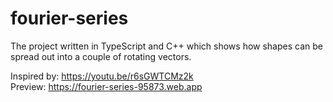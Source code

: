 # fourier-series

The project written in TypeScript and C++ which shows how shapes can be spread out into a couple of rotating vectors.

Inspired by: https://youtu.be/r6sGWTCMz2k \
Preview: https://fourier-series-95873.web.app
